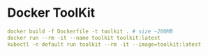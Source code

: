 # Docker ToolKit

```yaml
docker build -f Dockerfile -t toolkit . # size ~200MB
docker run --rm -it --name toolkit toolkit:latest
kubectl -n default run toolkit --rm -it --image=toolkit:latest
```
